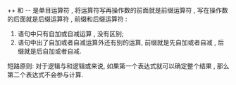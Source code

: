 ++ 和 -- 是单目运算符 , 将运算符写再操作数的前面就是前缀运算符 , 写在操作数的后面就是后缀运算符 , 前缀和后缀运算符 : 
1. 语句中只有自加或自减运算 , 没有区别;
2. 语句中出了自加或者自减运算外还有别的运算, 前缀就是先自加或者自减 , 后缀就是后自加或者自减.

短路原则: 对于逻辑与和逻辑或来说, 如果第一个表达式就可以确定整个结果 , 那么第二个表达式不会参与计算.
